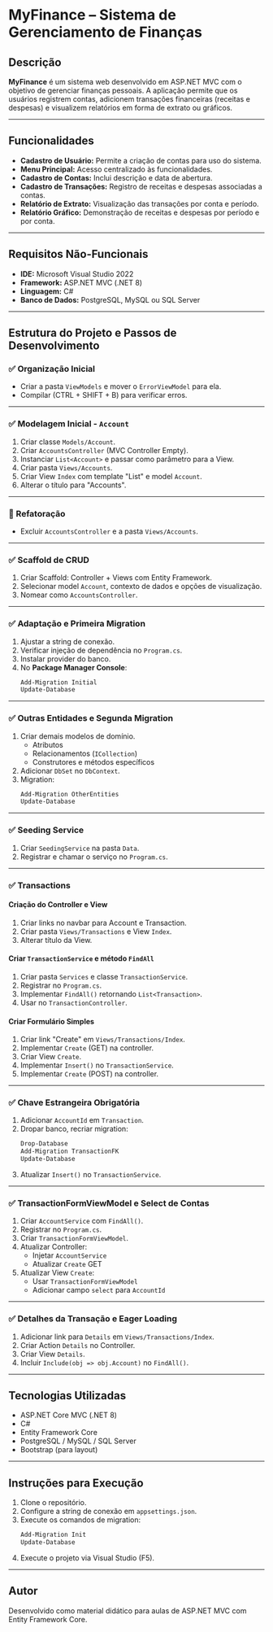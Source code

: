 # MyFinance – Sistema de Gerenciamento de Finanças

## Descrição

**MyFinance** é um sistema web desenvolvido em ASP.NET MVC com o objetivo de gerenciar finanças pessoais. A aplicação permite que os usuários registrem contas, adicionem transações financeiras (receitas e despesas) e visualizem relatórios em forma de extrato ou gráficos.

---

## Funcionalidades

- **Cadastro de Usuário:** Permite a criação de contas para uso do sistema.
- **Menu Principal:** Acesso centralizado às funcionalidades.
- **Cadastro de Contas:** Inclui descrição e data de abertura.
- **Cadastro de Transações:** Registro de receitas e despesas associadas a contas.
- **Relatório de Extrato:** Visualização das transações por conta e período.
- **Relatório Gráfico:** Demonstração de receitas e despesas por período e por conta.

---

## Requisitos Não-Funcionais

- **IDE:** Microsoft Visual Studio 2022
- **Framework:** ASP.NET MVC (.NET 8)
- **Linguagem:** C#
- **Banco de Dados:** PostgreSQL, MySQL ou SQL Server

---

## Estrutura do Projeto e Passos de Desenvolvimento

### ✅ Organização Inicial

- Criar a pasta `ViewModels` e mover o `ErrorViewModel` para ela.
- Compilar (CTRL + SHIFT + B) para verificar erros.

---

### ✅ Modelagem Inicial - `Account`

1. Criar classe `Models/Account`.
2. Criar `AccountsController` (MVC Controller Empty).
3. Instanciar `List<Account>` e passar como parâmetro para a View.
4. Criar pasta `Views/Accounts`.
5. Criar View `Index` com template "List" e model `Account`.
6. Alterar o título para "Accounts".

---

### 🔄 Refatoração

- Excluir `AccountsController` e a pasta `Views/Accounts`.

---

### ✅ Scaffold de CRUD

1. Criar Scaffold: Controller + Views com Entity Framework.
2. Selecionar model `Account`, contexto de dados e opções de visualização.
3. Nomear como `AccountsController`.

---

### ✅ Adaptação e Primeira Migration

1. Ajustar a string de conexão.
2. Verificar injeção de dependência no `Program.cs`.
3. Instalar provider do banco.
4. No **Package Manager Console**:
   ```bash
   Add-Migration Initial
   Update-Database
   ```

---

### ✅ Outras Entidades e Segunda Migration

1. Criar demais modelos de domínio.
   - Atributos
   - Relacionamentos (`ICollection`)
   - Construtores e métodos específicos
2. Adicionar `DbSet` no `DbContext`.
3. Migration:
   ```bash
   Add-Migration OtherEntities
   Update-Database
   ```

---

### ✅ Seeding Service

1. Criar `SeedingService` na pasta `Data`.
2. Registrar e chamar o serviço no `Program.cs`.

---

### ✅ Transactions

#### Criação do Controller e View

1. Criar links no navbar para Account e Transaction.
2. Criar pasta `Views/Transactions` e View `Index`.
3. Alterar título da View.

#### Criar `TransactionService` e método `FindAll`

1. Criar pasta `Services` e classe `TransactionService`.
2. Registrar no `Program.cs`.
3. Implementar `FindAll()` retornando `List<Transaction>`.
4. Usar no `TransactionController`.

#### Criar Formulário Simples

1. Criar link "Create" em `Views/Transactions/Index`.
2. Implementar `Create` (GET) na controller.
3. Criar View `Create`.
4. Implementar `Insert()` no `TransactionService`.
5. Implementar `Create` (POST) na controller.

---

### ✅ Chave Estrangeira Obrigatória

1. Adicionar `AccountId` em `Transaction`.
2. Dropar banco, recriar migration:
   ```bash
   Drop-Database
   Add-Migration TransactionFK
   Update-Database
   ```
3. Atualizar `Insert()` no `TransactionService`.

---

### ✅ TransactionFormViewModel e Select de Contas

1. Criar `AccountService` com `FindAll()`.
2. Registrar no `Program.cs`.
3. Criar `TransactionFormViewModel`.
4. Atualizar Controller:
   - Injetar `AccountService`
   - Atualizar `Create` GET
5. Atualizar View `Create`:
   - Usar `TransactionFormViewModel`
   - Adicionar campo `select` para `AccountId`

---

### ✅ Detalhes da Transação e Eager Loading

1. Adicionar link para `Details` em `Views/Transactions/Index`.
2. Criar Action `Details` no Controller.
3. Criar View `Details`.
4. Incluir `Include(obj => obj.Account)` no `FindAll()`.

---

## Tecnologias Utilizadas

- ASP.NET Core MVC (.NET 8)
- C#
- Entity Framework Core
- PostgreSQL / MySQL / SQL Server
- Bootstrap (para layout)

---

## Instruções para Execução

1. Clone o repositório.
2. Configure a string de conexão em `appsettings.json`.
3. Execute os comandos de migration:
   ```bash
   Add-Migration Init
   Update-Database
   ```
4. Execute o projeto via Visual Studio (F5).

---

## Autor

Desenvolvido como material didático para aulas de ASP.NET MVC com Entity Framework Core.